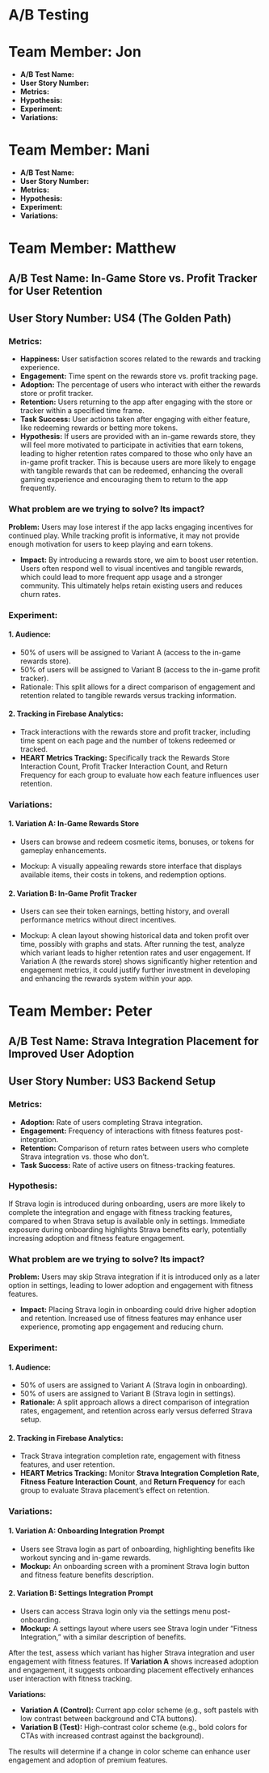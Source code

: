# A/B Testing 

# Team Member: Jon
- **A/B Test Name:**
- **User Story Number:**
- **Metrics:**
- **Hypothesis:**
- **Experiment:**
- **Variations:**

# Team Member: Mani
- **A/B Test Name:**
- **User Story Number:**
- **Metrics:**
- **Hypothesis:**
- **Experiment:**
- **Variations:**

# Team Member: Matthew
## A/B Test Name: In-Game Store vs. Profit Tracker for User Retention

## User Story Number: **US4 (The Golden Path)**

### **Metrics:**

- **Happiness:** User satisfaction scores related to the rewards and tracking experience.
- **Engagement:** Time spent on the rewards store vs. profit tracking page.
- **Adoption:** The percentage of users who interact with either the rewards store or profit tracker.
- **Retention:** Users returning to the app after engaging with the store or tracker within a specified time frame.
- **Task Success:** User actions taken after engaging with either feature, like redeeming rewards or betting more tokens.
- **Hypothesis:**
If users are provided with an in-game rewards store, they will feel more motivated to participate in activities that earn tokens, leading to higher retention rates compared to those who only have an in-game profit tracker. This is because users are more likely to engage with tangible rewards that can be redeemed, enhancing the overall gaming experience and encouraging them to return to the app frequently.

### **What problem are we trying to solve? Its impact?**

**Problem:** Users may lose interest if the app lacks engaging incentives for continued play. While tracking profit is informative, it may not provide enough motivation for users to keep playing and earn tokens.

- **Impact:** By introducing a rewards store, we aim to boost user retention. Users often respond well to visual incentives and tangible rewards, which could lead to more frequent app usage and a stronger community. This ultimately helps retain existing users and reduces churn rates.

### **Experiment:**

#### 1.  **Audience:**

- 50% of users will be assigned to Variant A (access to the in-game rewards store).
- 50% of users will be assigned to Variant B (access to the in-game profit tracker).
- Rationale: This split allows for a direct comparison of engagement and retention related to tangible rewards versus tracking information.

#### 2. **Tracking in Firebase Analytics:**

- Track interactions with the rewards store and profit tracker, including time spent on each page and the number of tokens redeemed or tracked.
- **HEART Metrics Tracking:** Specifically track the Rewards Store Interaction Count, Profit Tracker Interaction Count, and Return Frequency for each group to evaluate how each feature influences user retention.

### **Variations:**

#### 1. **Variation A: In-Game Rewards Store**

- Users can browse and redeem cosmetic items, bonuses, or tokens for gameplay enhancements.

- Mockup: A visually appealing rewards store interface that displays available items, their costs in tokens, and redemption options.

#### 2. **Variation B: In-Game Profit Tracker**

- Users can see their token earnings, betting history, and overall performance metrics without direct incentives.

- Mockup: A clean layout showing historical data and token profit over time, possibly with graphs and stats.
After running the test, analyze which variant leads to higher retention rates and user engagement. If Variation A (the rewards store) shows significantly higher retention and engagement metrics, it could justify further investment in developing and enhancing the rewards system within your app.

# Team Member: Peter
## A/B Test Name: Strava Integration Placement for Improved User Adoption

## User Story Number: **US3 Backend Setup**

### **Metrics:**

- **Adoption:** Rate of users completing Strava integration.
- **Engagement:** Frequency of interactions with fitness features post-integration.
- **Retention:** Comparison of return rates between users who complete Strava integration vs. those who don’t.
- **Task Success:** Rate of active users on fitness-tracking features.

### **Hypothesis:**
If Strava login is introduced during onboarding, users are more likely to complete the integration and engage with fitness tracking features, compared to when Strava setup is available only in settings. Immediate exposure during onboarding highlights Strava benefits early, potentially increasing adoption and fitness feature engagement.

### **What problem are we trying to solve? Its impact?**

**Problem:** Users may skip Strava integration if it is introduced only as a later option in settings, leading to lower adoption and engagement with fitness features.

- **Impact:** Placing Strava login in onboarding could drive higher adoption and retention. Increased use of fitness features may enhance user experience, promoting app engagement and reducing churn.

### **Experiment:**

#### 1. **Audience:**

- 50% of users are assigned to Variant A (Strava login in onboarding).
- 50% of users are assigned to Variant B (Strava login in settings).
- **Rationale:** A split approach allows a direct comparison of integration rates, engagement, and retention across early versus deferred Strava setup.

#### 2. **Tracking in Firebase Analytics:**

- Track Strava integration completion rate, engagement with fitness features, and user retention.
- **HEART Metrics Tracking:** Monitor **Strava Integration Completion Rate, Fitness Feature Interaction Count**, and **Return Frequency** for each group to evaluate Strava placement’s effect on retention.

### **Variations:**

#### 1. **Variation A: Onboarding Integration Prompt**

- Users see Strava login as part of onboarding, highlighting benefits like workout syncing and in-game rewards.
- **Mockup:** An onboarding screen with a prominent Strava login button and fitness feature benefits description.

#### 2. **Variation B: Settings Integration Prompt**

- Users can access Strava login only via the settings menu post-onboarding.
- **Mockup:** A settings layout where users see Strava login under “Fitness Integration,” with a similar description of benefits.

After the test, assess which variant has higher Strava integration and user engagement with fitness features. If **Variation A** shows increased adoption and engagement, it suggests onboarding placement effectively enhances user interaction with fitness tracking.

**Variations:**  
- **Variation A (Control):** Current app color scheme (e.g., soft pastels with low contrast between background and CTA buttons).
- **Variation B (Test):** High-contrast color scheme (e.g., bold colors for CTAs with increased contrast against the background). 

The results will determine if a change in color scheme can enhance user engagement and adoption of premium features.

